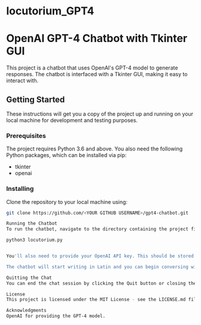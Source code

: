 # locutorium_GPT4

# OpenAI GPT-4 Chatbot with Tkinter GUI

This project is a chatbot that uses OpenAI's GPT-4 model to generate responses. The chatbot is interfaced with a Tkinter GUI, making it easy to interact with.

## Getting Started

These instructions will get you a copy of the project up and running on your local machine for development and testing purposes.

### Prerequisites

The project requires Python 3.6 and above. You also need the following Python packages, which can be installed via pip:

- tkinter
- openai

### Installing

Clone the repository to your local machine using:

```bash
git clone https://github.com/<YOUR GITHUB USERNAME>/gpt4-chatbot.git

Running the Chatbot
To run the chatbot, navigate to the directory containing the project files and run:

python3 locutorium.py


You'll also need to provide your OpenAI API key. This should be stored in a file named Tk_key.txt in the same directory as the Python script.

The chatbot will start writing in Latin and you can begin conversing with it. As long as you write in latin it should continue in that language. Type your message into the input box and press Enter or click the Send button to send it. The chatbot's response will appear in the chat window.

Quitting the Chat
You can end the chat session by clicking the Quit button or closing the chat window. The word 'VALE' is used as a keyword for quitting the chat in the script.

License
This project is licensed under the MIT License - see the LICENSE.md file for details.

Acknowledgments
OpenAI for providing the GPT-4 model.
